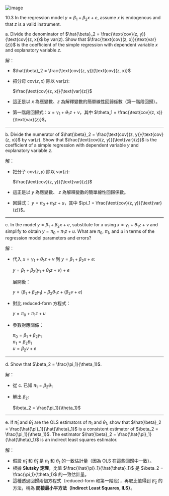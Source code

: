 ![image](https://github.com/user-attachments/assets/458daa44-901d-4032-9966-bbc4c99f24b7)

10.3 In the regression model $y = \beta_1 + \beta_2 x + e$, assume $x$ is endogenous and that $z$ is a valid instrument.

a. Divide the denominator of $\hat{\beta}_2 = \frac{\text{cov}(z, y)}{\text{cov}(z, x)}$ by $\text{var}(z)$. Show that $\frac{\text{cov}(z, x)}{\text{var}(z)}$ is the coefficient of the simple regression with dependent variable $x$ and explanatory variable $z$.

解：
- $\hat{\beta}_2 = \frac{\text{cov}(z, y)}{\text{cov}(z, x)}$
- 把分母 $\text{cov}(z, x)$ 除以 $\text{var}(z)$:

  $\frac{\text{cov}(z, x)}{\text{var}(z)}$

- 這正是以 $x$ 為應變數、$z$ 為解釋變數的簡單線性回歸係數（第一階段回歸）。
- 第一階段回歸式：$x = \gamma_1 + \theta_1 z + \nu$，其中 $\theta_1 = \frac{\text{cov}(z, x)}{\text{var}(z)}$。

---

b. Divide the numerator of $\hat{\beta}_2 = \frac{\text{cov}(z, y)}{\text{cov}(z, x)}$ by $\text{var}(z)$. Show that $\frac{\text{cov}(z, y)}{\text{var}(z)}$ is the coefficient of a simple regression with dependent variable $y$ and explanatory variable $z$.

解：
- 把分子 $\text{cov}(z, y)$ 除以 $\text{var}(z)$:

  $\frac{\text{cov}(z, y)}{\text{var}(z)}$

- 這正是以 $y$ 為應變數、 $z$ 為解釋變數的簡單線性回歸係數。
- 回歸式： $y = \pi_0 + \pi_1 z + u$，其中 $\pi_1 = \frac{\text{cov}(z, y)}{\text{var}(z)}$。

---

c. In the model $y = \beta_1 + \beta_2 x + e$, substitute for $x$ using $x = \gamma_1 + \theta_1 z + \nu$ and simplify to obtain $y = \pi_0 + \pi_1 z + u$. What are $\pi_0$, $\pi_1$, and $u$ in terms of the regression model parameters and errors?

解：
- 代入 $x = \gamma_1 + \theta_1 z + \nu$ 到 $y = \beta_1 + \beta_2 x + e$:

  $y = \beta_1 + \beta_2 (\gamma_1 + \theta_1 z + \nu) + e$

  展開後：

  $y = (\beta_1 + \beta_2 \gamma_1) + \beta_2 \theta_1 z + (\beta_2 \nu + e)$

- 對比 reduced-form 方程式：

  $y = \pi_0 + \pi_1 z + u$

- 參數對應關係：

  $\pi_0 = \beta_1 + \beta_2 \gamma_1$  
  $\pi_1 = \beta_2 \theta_1$  
  $u = \beta_2 \nu + e$

---

d. Show that $\beta_2 = \frac{\pi_1}{\theta_1}$.

解：
- 從 c. 已知 $\pi_1 = \beta_2 \theta_1$
- 解出 $\beta_2$:

  $\beta_2 = \frac{\pi_1}{\theta_1}$

---

e. If $\hat{\pi}_1$ and $\hat{\theta}_1$ are the OLS estimators of $\pi_1$ and $\theta_1$, show that $\hat{\beta}_2 = \frac{\hat{\pi}_1}{\hat{\theta}_1}$ is a consistent estimator of $\beta_2 = \frac{\pi_1}{\theta_1}$. The estimator $\hat{\beta}_2 = \frac{\hat{\pi}_1}{\hat{\theta}_1}$ is an indirect least squares estimator.

解：
- 假設 $\hat{\pi}_1$ 和 $\hat{\theta}_1$ 是 $\pi_1$ 和 $\theta_1$ 的一致估計量（因為 OLS 在這些回歸中一致）。
- 根據 **Slutsky 定理**，比值 $\frac{\hat{\pi}_1}{\hat{\theta}_1}$ 是 $\beta_2 = \frac{\pi_1}{\theta_1}$ 的一致估計量。
- 這種透過回歸兩個方程式（reduced-form 和第一階段），再取比值得到 $\hat{\beta}_2$ 的方法，稱為 **間接最小平方法（Indirect Least Squares, ILS）**。
